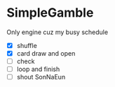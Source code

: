 # SimpleGamble
Only engine cuz my busy schedule
- [x] shuffle
- [x] card draw and open
- [ ] check
- [ ] loop and finish
- [ ] shout SonNaEun 
